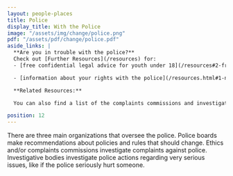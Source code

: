 ```yaml
---
layout: people-places
title: Police
display_title: With the Police 
image: "/assets/img/change/police.png"
pdf: "/assets/pdf/change/police.pdf"
aside_links: |
  **Are you in trouble with the police?**
  Check out [Further Resources](/resources) for:
  - [free confidential legal advice for youth under 18](/resources#2-free-confidential-legal-advice-for-youth-under-18)

  - [information about your rights with the police](/resources.html#1-need-help-with-a-legal-question)

  **Related Resources:**

  You can also find a list of the complaints commissions and investigative bodies by province in the under [Police Complaints Commissions & Investigative Bodies by Province & Territory](/resources#4-police-complaints-commissions-and-investigative-bodies-by-province-and-territory) on the Further Resources page.

position: 12
---
```


There are three main organizations that oversee the police. Police boards make recommendations about policies and rules that should change. Ethics and/or complaints commissions investigate complaints against police. Investigative bodies investigate police actions regarding very serious issues, like if the police seriously hurt someone.
